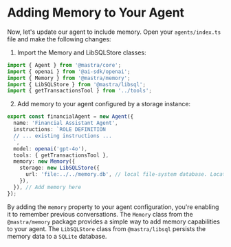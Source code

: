 # Adding Memory to Your Agent

Now, let's update our agent to include memory. Open your `agents/index.ts` file and make the following changes:

1. Import the Memory and LibSQLStore classes:

```typescript
import { Agent } from '@mastra/core';
import { openai } from '@ai-sdk/openai';
import { Memory } from '@mastra/memory';
import { LibSQLStore } from '@mastra/libsql';
import { getTransactionsTool } from '../tools';
```

2. Add memory to your agent configured by a storage instance:

```typescript
export const financialAgent = new Agent({
  name: 'Financial Assistant Agent',
  instructions: `ROLE DEFINITION
  // ... existing instructions ...
  `,
  model: openai('gpt-4o'),
  tools: { getTransactionsTool },
  memory: new Memory({
    storage: new LibSQLStore({
      url: 'file:../../memory.db', // local file-system database. Location is relative to the output directory `.mastra/output`
    }),
  }), // Add memory here
});
```

By adding the `memory` property to your agent configuration, you're enabling it to remember previous conversations. The `Memory` class from the `@mastra/memory` package provides a simple way to add memory capabilities to your agent. The `LibSQLStore` class from `@mastra/libsql` persists the memory data to a `SQLite` database.
